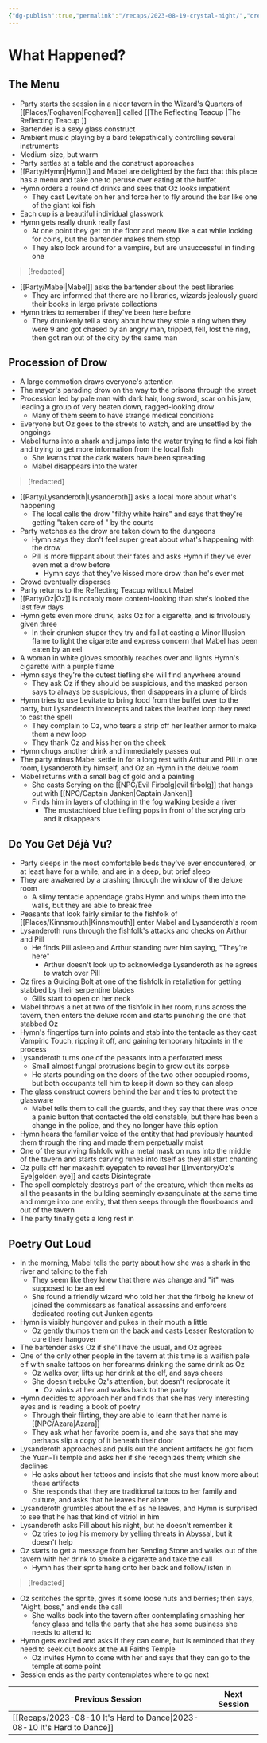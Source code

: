 ```yaml
---
{"dg-publish":true,"permalink":"/recaps/2023-08-19-crystal-night/","created":"","updated":""}
---
```



# What Happened?
## The Menu
- Party starts the session in a nicer tavern in the Wizard's Quarters of [[Places/Foghaven\|Foghaven]] called [[The Reflecting Teacup \|The Reflecting Teacup ]]
- Bartender is a sexy glass construct
- Ambient music playing by a bard telepathically controlling several instruments
- Medium-size, but warm
- Party settles at a table and the construct approaches 
- [[Party/Hymn\|Hymn]] and Mabel are delighted by the fact that this place has a menu and take one to peruse over eating at the buffet 
- Hymn orders a round of drinks and sees that Oz looks impatient 
	- They cast Levitate on her and force her to fly around the bar like one of the giant koi fish
- Each cup is a beautiful individual glasswork
- Hymn gets really drunk really fast 
	- At one point they get on the floor and meow like a cat while looking for coins, but the bartender makes them stop
	- They also look around for a vampire, but are unsuccessful in finding one

>[!redacted]

- [[Party/Mabel\|Mabel]] asks the bartender about the best libraries 
	- They are informed that there are no libraries, wizards jealously guard their books in large private collections 
- Hymn tries to remember if they've been here before 
	- They drunkenly tell a story about how they stole a ring when they were 9 and got chased by an angry man, tripped, fell, lost the ring, then got ran out of the city by the same man 

## Procession of Drow
- A large commotion draws everyone's attention 
- The mayor's parading drow on the way to the prisons through the street 
- Procession led by pale man with dark hair, long sword, scar on his jaw, leading a group of very beaten down, ragged-looking drow
	- Many of them seem to have strange medical conditions
- Everyone but Oz goes to the streets to watch, and are unsettled by the ongoings 
- Mabel turns into a shark and jumps into the water trying to find a koi fish and trying to get more information from the local fish
	- She learns that the dark waters have been spreading 
	- Mabel disappears into the water

>[!redacted]

- [[Party/Lysanderoth\|Lysanderoth]] asks a local more about what's happening 
	- The local calls the drow "filthy white hairs" and says that they're getting "taken care of " by the courts 
- Party watches as the drow are taken down to the dungeons 
	- Hymn says they don't feel super great about what's happening with the drow
	- Pill is more flippant about their fates and asks Hymn if they've ever even met a drow before 
		- Hymn says that they've kissed more drow than he's ever met
- Crowd eventually disperses
- Party returns to the Reflecting Teacup without Mabel
- [[Party/Oz\|Oz]] is notably more content-looking than she's looked the last few days 
- Hymn gets even more drunk, asks Oz for a cigarette, and is frivolously given three
	- In their drunken stupor they try and fail at casting a Minor Illusion flame to light the cigarette and express concern that Mabel has been eaten by an eel
- A  woman in white gloves smoothly reaches over and lights Hymn's cigarette with a purple flame
- Hymn says they're the cutest tiefling she will find anywhere around 
	- They ask Oz if they should be suspicious, and the masked person says to always be suspicious, then disappears in a plume of birds
- Hymn tries to use Levitate to bring food from the buffet over to the party, but Lysanderoth intercepts and takes the leather loop they need to cast the spell
	- They complain to Oz, who tears a strip off her leather armor to make them a new loop 
	- They thank Oz and kiss her on the cheek
- Hymn chugs another drink and immediately passes out
- The party minus Mabel settle in for a long rest with Arthur and Pill in one room, Lysanderoth by himself, and Oz an Hymn in the deluxe room
- Mabel returns with a small bag of gold and a painting
	- She casts Scrying on the [[NPC/Evil Firbolg\|evil firbolg]] that hangs out with [[NPC/Captain Janken\|Captain Janken]] 
	- Finds him in layers of clothing in the fog walking beside a river 
		- The mustachioed blue tiefling pops in front of the scrying orb and it disappears 

## Do You Get Déjà Vu?
- Party sleeps in the most comfortable beds they've ever encountered, or at least have for a while, and are in a deep, but brief sleep 
- They are awakened by a crashing through the window of the deluxe room 
	- A slimy tentacle appendage grabs Hymn and whips them into the walls, but they are able to break free 
- Peasants that look fairly similar to the fishfolk of [[Places/Kinnsmouth\|Kinnsmouth]] enter Mabel and Lysanderoth's room 
- Lysanderoth runs through the fishfolk's attacks and checks on Arthur and Pill
	- He finds Pill asleep and Arthur standing over him saying, "They're here"
		- Arthur doesn't look up to acknowledge Lysanderoth as he agrees to watch over Pill 
- Oz fires a Guiding Bolt at one of the fishfolk in retaliation for getting stabbed by their serpentine blades
	- Gills start to open on her neck
- Mabel throws a net at two of the fishfolk in her room, runs across the tavern, then enters the deluxe room and starts punching the one that stabbed Oz
- Hymn's fingertips turn into points and stab into the tentacle as they cast Vampiric Touch, ripping it off, and gaining temporary hitpoints in the process
- Lysanderoth turns one of the peasants into a perforated mess 
	- Small almost fungal protrusions begin to grow out its corpse 
	- He starts pounding on the doors of the two other occupied rooms, but both occupants tell him to keep it down so they can sleep 
- The glass construct cowers behind the bar and tries to protect the glassware
	- Mabel tells them to call the guards, and they say that there was once a panic button that contacted the old constable, but there has been a change in the police, and they no longer have this option 
- Hymn hears the familiar voice of the entity that had previously haunted them through the ring and made them perpetually moist
- One of the surviving fishfolk with a metal mask on runs into the middle of the tavern and starts carving runes into itself as they all start chanting 
- Oz pulls off her makeshift eyepatch to reveal her [[Inventory/Oz's Eye\|golden eye]] and casts Disintegrate
- The spell completely destroys part of the creature, which then melts as all the peasants in the building seemingly exsanguinate at the same time and merge into one entity, that then seeps through the floorboards and out of the tavern 
- The party finally gets a long rest in

## Poetry Out Loud
- In the morning, Mabel tells the party about how she was a shark in the river and  talking to the fish  
	- They seem like they knew that there was change and "it" was supposed to be an eel
	- She found a friendly wizard who told her that the firbolg he knew of joined the commissars as fanatical assassins and enforcers dedicated rooting out Junken agents
-  Hymn is visibly hungover and pukes in their mouth a little 
	- Oz gently thumps them on the back and casts Lesser Restoration to cure their hangover 
- The bartender asks Oz if she'll have the usual, and Oz agrees 
- One of the only other people in the tavern at this time is a waifish pale elf with snake tattoos on her forearms drinking the same drink as Oz
	- Oz walks over, lifts up her drink at the elf, and says cheers 
	- She doesn't rebuke Oz's attention, but doesn't reciprocate it
		- Oz winks at her and walks back to the party
- Hymn decides to approach her and finds that she has very interesting eyes and is reading a book of poetry 
	- Through their flirting, they are able to learn that her name is [[NPC/Azara\|Azara]]
	- They ask what her favorite poem is, and she says that she may perhaps slip a copy of it beneath their door 
- Lysanderoth approaches and pulls out the ancient artifacts he got from the Yuan-Ti temple and asks her if she recognizes them; which she declines 
	- He asks about her tattoos and insists that she must know more about these artifacts 
	- She responds that they are traditional tattoos to her family and culture, and asks that he leaves her alone
- Lysanderoth grumbles about the elf as he leaves, and Hymn is surprised to see that he has that kind of vitriol in him
- Lysanderoth asks Pill about his night, but he doesn't remember it 
	- Oz tries to jog his memory by yelling threats in Abyssal, but it doesn't help 
- Oz starts to get a message from her Sending Stone and walks out of the tavern with her drink to smoke a cigarette and take the call 
	- Hymn has their sprite hang onto her back and follow/listen in 

>[!redacted]

- Oz scritches the sprite, gives it some loose nuts and berries; then says, "Aight, boss," and ends the call
	- She walks back into the tavern after contemplating smashing her fancy glass and tells the party that she has some business she needs to attend to 
- Hymn gets excited and asks if they can come, but is reminded that they need to seek out books at the All Faiths Temple 
	- Oz invites Hymn to come with her and says that they can go to the temple at some point
- Session ends as the party contemplates where to go next

|  **Previous Session**   |   **Next Session**   |
| --- | --- |
| [[Recaps/2023-08-10 It's Hard to Dance\|2023-08-10 It's Hard to Dance]]  |  |